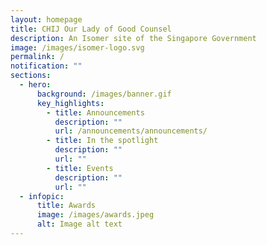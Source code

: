 ```yaml
---
layout: homepage
title: CHIJ Our Lady of Good Counsel
description: An Isomer site of the Singapore Government
image: /images/isomer-logo.svg
permalink: /
notification: ""
sections:
  - hero:
      background: /images/banner.gif
      key_highlights:
        - title: Announcements
          description: ""
          url: /announcements/announcements/
        - title: In the spotlight
          description: ""
          url: ""
        - title: Events
          description: ""
          url: ""
  - infopic:
      title: Awards
      image: /images/awards.jpeg
      alt: Image alt text
---
```

